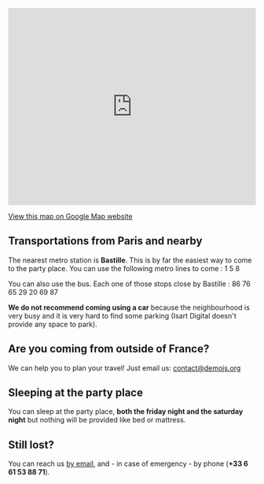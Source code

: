 
<div class="map"><iframe style="width:100%; height:400px" frameborder="0" scrolling="no" marginheight="0" marginwidth="0" src="http://maps.google.fr/maps?f=q&amp;source=s_q&amp;hl=fr&amp;geocode=&amp;q=ISART+DIGITAL,+Rue+de+la+Roquette,+Paris&amp;aq=0&amp;sll=46.75984,1.738281&amp;sspn=10.178118,19.204102&amp;ie=UTF8&amp;hq=ISART+DIGITAL,&amp;hnear=Rue+de+la+Roquette,+75011+Paris&amp;ll=48.856386,2.370901&amp;spn=0.013553,0.027466&amp;z=15&amp;iwloc=A&amp;output=embed"></iframe></div>

<a href="http://maps.google.fr/maps?f=q&amp;source=embed&amp;hl=fr&amp;geocode=&amp;q=ISART+DIGITAL,+Rue+de+la+Roquette,+Paris&amp;aq=0&amp;sll=46.75984,1.738281&amp;sspn=10.178118,19.204102&amp;ie=UTF8&amp;hq=ISART+DIGITAL,&amp;hnear=Rue+de+la+Roquette,+75011+Paris&amp;t=h&amp;ll=48.856386,2.370901&amp;spn=0.013553,0.027466&amp;z=15&amp;iwloc=A">View this map on Google Map website</a>

## Transportations from Paris and nearby

The nearest metro station is <strong>Bastille</strong>. This is by far the easiest way to come to the party place. You can use the following metro lines to come : <span class="metro m1">1</span> <span class="metro m5">5</span> <span class="metro m8">8</span>

You can also use the bus. Each one of those stops close by Bastille : <span class="bus b86">86</span> <span class="bus b76">76</span> <span class="bus b65">65</span> <span class="bus b29">29</span> <span class="bus b20">20</span> <span class="bus b69">69</span> <span class="bus b87">87</span> 

**We do not recommend coming using a car** because the neighbourhood is very busy and it is very hard to find some parking (Isart Digital doesn't provide any space to park).

## Are you coming from outside of France?
We can help you to plan your travel! Just email us: <a href="mailto:contact@demojs.org" target="_blank">contact@demojs.org</a>

## Sleeping at the party place
You can sleep at the party place, <strong>both the friday night and the saturday night</strong> but nothing will be provided like bed or mattress.

## Still lost?
You can reach us [by email](mailto:contact@demojs.org), and - in case of emergency - by phone (<strong>+33 6 61 53 88 71</strong>).</p>
